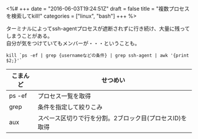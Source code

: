 <%#
+++
date = "2016-06-03T19:24:51Z"
draft = false
title = "複数プロセスを検索してkill!"
categories = ["linux", "bash"]
+++
%>

ターミナルによってssh-agentプロセスが遮断されずに行き続け、大量に残ってしまうことがある。<br>
自分が気をつけていてもメンバーが・・・ということも。

```
kill `ps -ef | grep {usernameなどの条件} | grep ssh-agent | awk '{print $2;}'`
```

| こまんど | せつめい |
| --- | --- |
| ps -ef | プロセス一覧を取得 |
| grep | 条件を指定して絞りこみ |
| aux | スペース区切りで行を分割。2ブロック目(プロセスID)を取得 |
